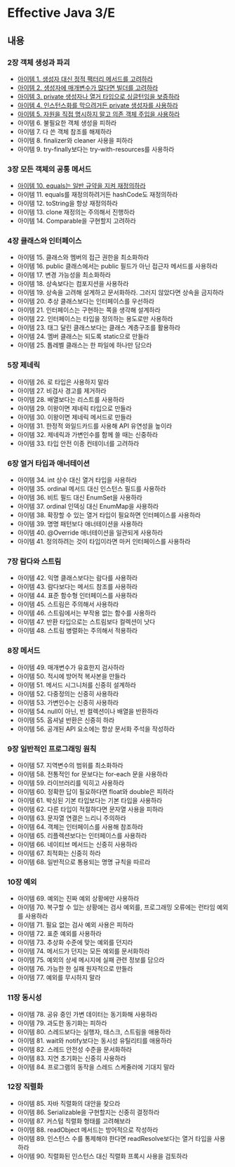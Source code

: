 # Effective Java 3/E

## 내용

### 2장 객체 생성과 파괴

- [아이템 1. 생성자 대신 정적 팩터리 메서드를 고려하라][item1]
- [아이템 2. 생성자에 매개변수가 많다면 빌더를 고려하라][item2]
- [아이템 3. private 생성자나 열거 타입으로 싱글턴임을 보증하라][item3]
- [아이템 4. 인스턴스화를 막으려거든 private 생성자를 사용하라][item4]
- [아이템 5. 자원을 직접 명시하지 말고 의존 객체 주입을 사용하라][item5]
- 아이템 6. 불필요한 객체 생성을 피하라
- 아이템 7. 다 쓴 객체 참조를 해제하라
- 아이템 8. finalizer와 cleaner 사용을 피하라
- 아이템 9. try-finally보다는 try-with-resources를 사용하라

### 3장 모든 객체의 공통 메서드

- [아이템 10. equals는 일반 규약을 지켜 재정의하라][item10]
- 아이템 11. equals를 재정의하려거든 hashCode도 재정의하라
- 아이템 12. toString을 항상 재정의하라
- 아이템 13. clone 재정의는 주의해서 진행하라
- 아이템 14. Comparable을 구현할지 고려하라

### 4장 클래스와 인터페이스

- 아이템 15. 클래스와 멤버의 접근 권한을 최소화하라
- 아이템 16. public 클래스에서는 public 필드가 아닌 접근자 메서드를 사용하라
- 아이템 17. 변경 가능성을 최소화하라
- 아이템 18. 상속보다는 컴포지션을 사용하라
- 아이템 19. 상속을 고려해 설계하고 문서화하라. 그러지 않았다면 상속을 금지하라
- 아이템 20. 추상 클래스보다는 인터페이스를 우선하라
- 아이템 21. 인터페이스는 구현하는 쪽을 생각해 설계하라
- 아이템 22. 인터페이스는 타입을 정의하는 용도로만 사용하라
- 아이템 23. 태그 달린 클래스보다는 클래스 계층구조를 활용하라
- 아이템 24. 멤버 클래스는 되도록 static으로 만들라
- 아이템 25. 톱레벨 클래스는 한 파일에 하나만 담으라

### 5장 제네릭

- 아이템 26. 로 타입은 사용하지 말라
- 아이템 27. 비검사 경고를 제거하라
- 아이템 28. 배열보다는 리스트를 사용하라
- 아이템 29. 이왕이면 제네릭 타입으로 만들라
- 아이템 30. 이왕이면 제네릭 메서드로 만들라
- 아이템 31. 한정적 와일드카드를 사용해 API 유연성을 높이라
- 아이템 32. 제네릭과 가변인수를 함께 쓸 때는 신중하라
- 아이템 33. 타입 안전 이종 컨테이너를 고려하라

### 6장 열거 타입과 애너테이션

- 아이템 34. int 상수 대신 열거 타입을 사용하라
- 아이템 35. ordinal 메서드 대신 인스턴스 필드를 사용하라
- 아이템 36. 비트 필드 대신 EnumSet을 사용하라
- 아이템 37. ordinal 인덱싱 대신 EnumMap을 사용하라
- 아이템 38. 확장할 수 있는 열거 타입이 필요하면 인터페이스를 사용하라
- 아이템 39. 명명 패턴보다 애너테이션을 사용하라
- 아이템 40. @Override 애너테이션을 일관되게 사용하라
- 아이템 41. 정의하려는 것이 타입이라면 마커 인터페이스를 사용하라

### 7장 람다와 스트림

- 아이템 42. 익명 클래스보다는 람다를 사용하라
- 아이템 43. 람다보다는 메서드 참조를 사용하라
- 아이템 44. 표준 함수형 인터페이스를 사용하라
- 아이템 45. 스트림은 주의해서 사용하라
- 아이템 46. 스트림에서는 부작용 없는 함수를 사용하라
- 아이템 47. 반환 타입으로는 스트림보다 컬렉션이 낫다
- 아이템 48. 스트림 병렬화는 주의해서 적용하라

### 8장 메서드

- 아이템 49. 매개변수가 유효한지 검사하라
- 아이템 50. 적시에 방어적 복사본을 만들라
- 아이템 51. 메서드 시그니처를 신중히 설계하라
- 아이템 52. 다중정의는 신중히 사용하라
- 아이템 53. 가변인수는 신중히 사용하라
- 아이템 54. null이 아닌, 빈 컬렉션이나 배열을 반환하라
- 아이템 55. 옵셔널 반환은 신중히 하라
- 아이템 56. 공개된 API 요소에는 항상 문서화 주석을 작성하라

### 9장 일반적인 프로그래밍 원칙

- 아이템 57. 지역변수의 범위를 최소화하라
- 아이템 58. 전통적인 for 문보다는 for-each 문을 사용하라
- 아이템 59. 라이브러리를 익히고 사용하라
- 아이템 60. 정확한 답이 필요하다면 float와 double은 피하라
- 아이템 61. 박싱된 기본 타입보다는 기본 타입을 사용하라
- 아이템 62. 다른 타입이 적절하다면 문자열 사용을 피하라
- 아이템 63. 문자열 연결은 느리니 주의하라
- 아이템 64. 객체는 인터페이스를 사용해 참조하라
- 아이템 65. 리플렉션보다는 인터페이스를 사용하라
- 아이템 66. 네이티브 메서드는 신중히 사용하라
- 아이템 67. 최적화는 신중히 하라
- 아이템 68. 일반적으로 통용되는 명명 규칙을 따르라

### 10장 예외

- 아이템 69. 예외는 진짜 예외 상황에만 사용하라
- 아이템 70. 복구할 수 있는 상황에는 검사 예외를, 프로그래밍 오류에는 런타임 예외를 사용하라
- 아이템 71. 필요 없는 검사 예외 사용은 피하라
- 아이템 72. 표준 예외를 사용하라
- 아이템 73. 추상화 수준에 맞는 예외를 던지라
- 아이템 74. 메서드가 던지는 모든 예외를 문서화하라
- 아이템 75. 예외의 상세 메시지에 실패 관련 정보를 담으라
- 아이템 76. 가능한 한 실패 원자적으로 만들라
- 아이템 77. 예외를 무시하지 말라

### 11장 동시성

- 아이템 78. 공유 중인 가변 데이터는 동기화해 사용하라
- 아이템 79. 과도한 동기화는 피하라
- 아이템 80. 스레드보다는 실행자, 태스크, 스트림을 애용하라
- 아이템 81. wait와 notify보다는 동시성 유틸리티를 애용하라
- 아이템 82. 스레드 안전성 수준을 문서화하라
- 아이템 83. 지연 초기화는 신중히 사용하라
- 아이템 84. 프로그램의 동작을 스레드 스케줄러에 기대지 말라

### 12장 직렬화

- 아이템 85. 자바 직렬화의 대안을 찾으라
- 아이템 86. Serializable을 구현할지는 신중히 결정하라
- 아이템 87. 커스텀 직렬화 형태를 고려해보라
- 아이템 88. readObject 메서드는 방어적으로 작성하라
- 아이템 89. 인스턴스 수를 통제해야 한다면 readResolve보다는 열거 타입을 사용하라
- 아이템 90. 직렬화된 인스턴스 대신 직렬화 프록시 사용을 검토하라

[item1]: https://github.com/BookBundle/book-effective-java/blob/main/summary/chapter2/item1
[item2]: https://github.com/BookBundle/book-effective-java/blob/main/summary/chapter2/item2
[item3]: https://github.com/BookBundle/book-effective-java/blob/main/summary/chapter2/item3
[item4]: https://github.com/BookBundle/book-effective-java/blob/main/summary/chapter2/item4
[item5]: https://github.com/BookBundle/book-effective-java/blob/main/summary/chapter2/item5

[item10]: https://github.com/BookBundle/book-effective-java/blob/main/summary/chapter3/item10